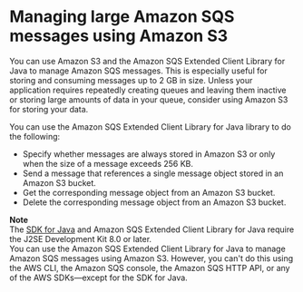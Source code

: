 # Managing large Amazon SQS messages using Amazon S3<a name="sqs-s3-messages"></a>

You can use Amazon S3 and the Amazon SQS Extended Client Library for Java to manage Amazon SQS messages\. This is especially useful for storing and consuming messages up to 2 GB in size\. Unless your application requires repeatedly creating queues and leaving them inactive or storing large amounts of data in your queue, consider using Amazon S3 for storing your data\.

You can use the Amazon SQS Extended Client Library for Java library to do the following:
+ Specify whether messages are always stored in Amazon S3 or only when the size of a message exceeds 256 KB\.
+ Send a message that references a single message object stored in an Amazon S3 bucket\. 
+ Get the corresponding message object from an Amazon S3 bucket\.
+ Delete the corresponding message object from an Amazon S3 bucket\.

**Note**  
The [SDK for Java](https://aws.amazon.com/sdkforjava/) and Amazon SQS Extended Client Library for Java require the J2SE Development Kit 8\.0 or later\.  
You can use the Amazon SQS Extended Client Library for Java to manage Amazon SQS messages using Amazon S3\. However, you can't do this using the AWS CLI, the Amazon SQS console, the Amazon SQS HTTP API, or any of the AWS SDKs—except for the SDK for Java\.